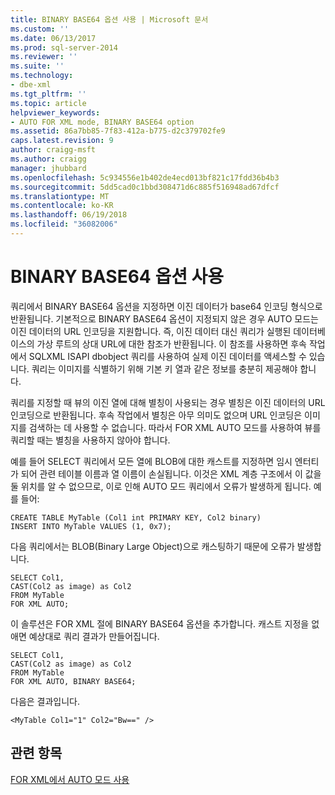 ```yaml
---
title: BINARY BASE64 옵션 사용 | Microsoft 문서
ms.custom: ''
ms.date: 06/13/2017
ms.prod: sql-server-2014
ms.reviewer: ''
ms.suite: ''
ms.technology:
- dbe-xml
ms.tgt_pltfrm: ''
ms.topic: article
helpviewer_keywords:
- AUTO FOR XML mode, BINARY BASE64 option
ms.assetid: 86a7bb85-7f83-412a-b775-d2c379702fe9
caps.latest.revision: 9
author: craigg-msft
ms.author: craigg
manager: jhubbard
ms.openlocfilehash: 5c934556e1b402de4ecd013bf821c17fdd36b4b3
ms.sourcegitcommit: 5dd5cad0c1bbd308471d6c885f516948ad67dfcf
ms.translationtype: MT
ms.contentlocale: ko-KR
ms.lasthandoff: 06/19/2018
ms.locfileid: "36082006"
---
```

# <a name="use-the-binary-base64-option"></a>BINARY BASE64 옵션 사용
  쿼리에서 BINARY BASE64 옵션을 지정하면 이진 데이터가 base64 인코딩 형식으로 반환됩니다. 기본적으로 BINARY BASE64 옵션이 지정되지 않은 경우 AUTO 모드는 이진 데이터의 URL 인코딩을 지원합니다. 즉, 이진 데이터 대신 쿼리가 실행된 데이터베이스의 가상 루트의 상대 URL에 대한 참조가 반환됩니다. 이 참조를 사용하면 후속 작업에서 SQLXML ISAPI dbobject 쿼리를 사용하여 실제 이진 데이터를 액세스할 수 있습니다. 쿼리는 이미지를 식별하기 위해 기본 키 열과 같은 정보를 충분히 제공해야 합니다.  
  
 쿼리를 지정할 때 뷰의 이진 열에 대해 별칭이 사용되는 경우 별칭은 이진 데이터의 URL 인코딩으로 반환됩니다. 후속 작업에서 별칭은 아무 의미도 없으며 URL 인코딩은 이미지를 검색하는 데 사용할 수 없습니다. 따라서 FOR XML AUTO 모드를 사용하여 뷰를 쿼리할 때는 별칭을 사용하지 않아야 합니다.  
  
 예를 들어 SELECT 쿼리에서 모든 열에 BLOB에 대한 캐스트를 지정하면 임시 엔터티가 되어 관련 테이블 이름과 열 이름이 손실됩니다. 이것은 XML 계층 구조에서 이 값을 둘 위치를 알 수 없으므로, 이로 인해 AUTO 모드 쿼리에서 오류가 발생하게 됩니다. 예를 들어:  
  
```  
CREATE TABLE MyTable (Col1 int PRIMARY KEY, Col2 binary)  
INSERT INTO MyTable VALUES (1, 0x7);  
```  
  
 다음 쿼리에서는 BLOB(Binary Large Object)으로 캐스팅하기 때문에 오류가 발생합니다.  
  
```  
SELECT Col1,  
CAST(Col2 as image) as Col2  
FROM MyTable  
FOR XML AUTO;  
```  
  
 이 솔루션은 FOR XML 절에 BINARY BASE64 옵션을 추가합니다. 캐스트 지정을 없애면 예상대로 쿼리 결과가 만들어집니다.  
  
```  
SELECT Col1,  
CAST(Col2 as image) as Col2  
FROM MyTable  
FOR XML AUTO, BINARY BASE64;  
```  
  
 다음은 결과입니다.  
  
```  
<MyTable Col1="1" Col2="Bw==" />  
```  
  
## <a name="see-also"></a>관련 항목  
 [FOR XML에서 AUTO 모드 사용](use-auto-mode-with-for-xml.md)  
  
  